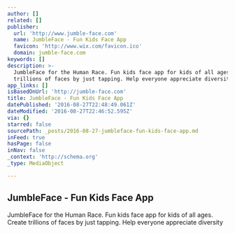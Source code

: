 ```yaml
---
author: []
related: []
publisher:
  url: 'http://www.jumble-face.com'
  name: JumbleFace - Fun Kids Face App
  favicon: 'http://www.wix.com/favicon.ico'
  domain: jumble-face.com
keywords: []
description: >-
  JumbleFace for the Human Race. Fun kids face app for kids of all ages. Create
  trillions of faces by just tapping. Help everyone appreciate diversity
app_links: []
isBasedOnUrl: 'http://jumble-face.com'
title: JumbleFace - Fun Kids Face App
datePublished: '2016-08-27T22:48:49.061Z'
dateModified: '2016-08-27T22:46:52.595Z'
via: {}
starred: false
sourcePath: _posts/2016-08-27-jumbleface-fun-kids-face-app.md
inFeed: true
hasPage: false
inNav: false
_context: 'http://schema.org'
_type: MediaObject

---
```

<article style=""><h1>JumbleFace - Fun Kids Face App</h1><p>JumbleFace for the Human Race. Fun kids face app for kids of all ages. Create trillions of faces by just tapping. Help everyone appreciate diversity</p></article>